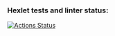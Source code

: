 ### Hexlet tests and linter status:
[![Actions Status](https://github.com/ruav/java-project-lvl1/workflows/hexlet-check/badge.svg)](https://github.com/ruav/java-project-lvl1/actions)